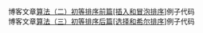 ﻿博客文章[算法（二）初等排序前篇[插入和冒泡排序]](http://blog.csdn.net/itachi85/article/details/55657826)例子代码<br/>
博客文章[算法（三）初等排序后篇[选择和希尔排序]](http://blog.csdn.net/itachi85/article/details/59488857)例子代码
